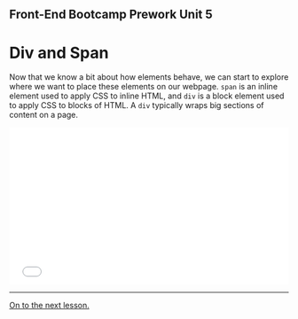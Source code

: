 **Front-End Bootcamp Prework Unit 5**
---
# Div and Span

Now that we know a bit about how elements behave, we can start to explore where we want to place these elements on our webpage. `span` is an inline element used to apply CSS to inline HTML, and `div` is a block element used to apply CSS to blocks of HTML. A `div` typically wraps big sections of content on a page.

<div class="wistia_responsive_padding" style="padding:56.25% 0 0 0;position:relative;"><div class="wistia_responsive_wrapper" style="height:100%;left:0;position:absolute;top:0;width:100%;"><iframe src="//fast.wistia.net/embed/iframe/34jr20yvus?seo=false&videoFoam=true" allowtransparency="true" frameborder="0" scrolling="no" class="wistia_embed" name="wistia_embed" allowfullscreen mozallowfullscreen webkitallowfullscreen oallowfullscreen msallowfullscreen width="100%" height="100%"></iframe></div></div>
<script src="//fast.wistia.net/assets/external/E-v1.js" async></script>


---

[On to the next lesson.](header-footer-nav.md)
